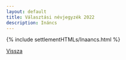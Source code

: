 ```yaml
---
layout: default
title: Választási névjegyzék 2022
description: Ináncs
---
```


{% include settlementHTMLs/Inaancs.html %}

[Vissza](./)
